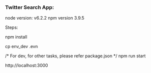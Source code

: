### Twitter Search App:

node version: v6.2.2
npm version 3.9.5

Steps:

npm install

cp env_dev .evn

/* For dev, for other tasks, please refer package.json */
npm run start

http://localhost:3000